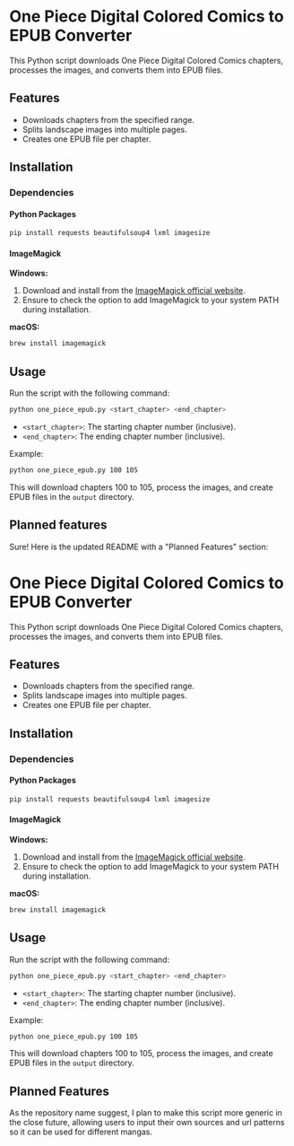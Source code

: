 # One Piece Digital Colored Comics to EPUB Converter

This Python script downloads One Piece Digital Colored Comics chapters, processes the images, and converts them into EPUB files.

## Features
- Downloads chapters from the specified range.
- Splits landscape images into multiple pages.
- Creates one EPUB file per chapter.

## Installation

### Dependencies

#### Python Packages
```bash
pip install requests beautifulsoup4 lxml imagesize
```

#### ImageMagick

**Windows:**
1. Download and install from the [ImageMagick official website](https://imagemagick.org/script/download.php).
2. Ensure to check the option to add ImageMagick to your system PATH during installation.

**macOS:**
```bash
brew install imagemagick
```

## Usage

Run the script with the following command:
```bash
python one_piece_epub.py <start_chapter> <end_chapter>
```

- `<start_chapter>`: The starting chapter number (inclusive).
- `<end_chapter>`: The ending chapter number (inclusive).

Example:
```bash
python one_piece_epub.py 100 105
```

This will download chapters 100 to 105, process the images, and create EPUB files in the `output` directory.

## Planned features
Sure! Here is the updated README with a "Planned Features" section:

# One Piece Digital Colored Comics to EPUB Converter
This Python script downloads One Piece Digital Colored Comics chapters, processes the images, and converts them into EPUB files.

## Features
- Downloads chapters from the specified range.
- Splits landscape images into multiple pages.
- Creates one EPUB file per chapter.

## Installation

### Dependencies

#### Python Packages
```bash
pip install requests beautifulsoup4 lxml imagesize
```

#### ImageMagick

**Windows:**
1. Download and install from the [ImageMagick official website](https://imagemagick.org/script/download.php).
2. Ensure to check the option to add ImageMagick to your system PATH during installation.

**macOS:**
```bash
brew install imagemagick
```

## Usage

Run the script with the following command:
```bash
python one_piece_epub.py <start_chapter> <end_chapter>
```

- `<start_chapter>`: The starting chapter number (inclusive).
- `<end_chapter>`: The ending chapter number (inclusive).

Example:
```bash
python one_piece_epub.py 100 105
```

This will download chapters 100 to 105, process the images, and create EPUB files in the `output` directory.

## Planned Features
As the repository name suggest, I plan to make this script more generic in the close future, allowing users to input their own sources and url patterns so it can be used for different mangas.
